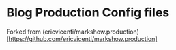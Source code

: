 # Blog Production Config files

Forked from (ericvicenti/markshow.production)[https://github.com/ericvicenti/markshow.production]